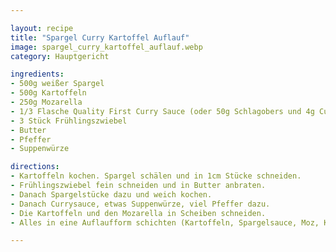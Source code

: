 ```yaml
---

layout: recipe
title: "Spargel Curry Kartoffel Auflauf"
image: spargel_curry_kartoffel_auflauf.webp
category: Hauptgericht

ingredients:
- 500g weißer Spargel
- 500g Kartoffeln
- 250g Mozarella
- 1/3 Flasche Quality First Curry Sauce (oder 50g Schlagobers und 4g Curry)
- 3 Stück Frühlingszwiebel
- Butter
- Pfeffer
- Suppenwürze

directions:
- Kartoffeln kochen. Spargel schälen und in 1cm Stücke schneiden.
- Frühlingszwiebel fein schneiden und in Butter anbraten.
- Danach Spargelstücke dazu und weich kochen.
- Danach Currysauce, etwas Suppenwürze, viel Pfeffer dazu.
- Die Kartoffeln und den Mozarella in Scheiben schneiden.
- Alles in eine Auflaufform schichten (Kartoffeln, Spargelsauce, Moz, Kartoffeln) und für 10min ins Backrohr (vorgeheizt 200°C Ober/Unterhitze) stellen

---
```

